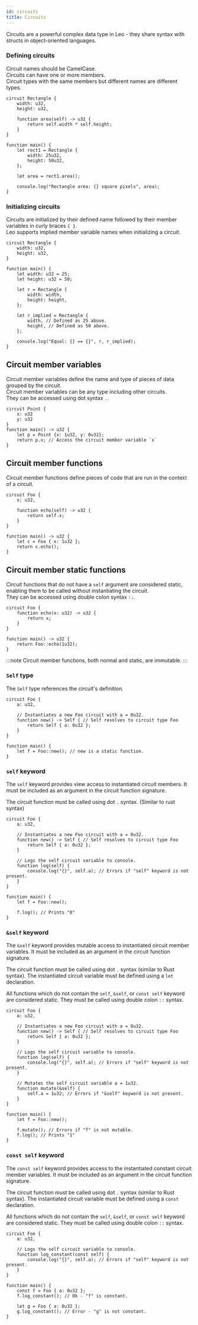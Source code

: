 ```yaml
---
id: circuits
title: Circuits
---
```


Circuits are a powerful complex data type in Leo - they share syntax with structs in object-oriented languages.  

### Defining circuits

Circuit names should be CamelCase.  
Circuits can have one or more members.  
Circuit types with the same members but different names are different types.

```leo
circuit Rectangle {
    width: u32,
    height: u32,

    function area(self) -> u32 {
        return self.width * self.height;
    }
}

function main() {
    let rect1 = Rectangle {
        width: 25u32,
        height: 50u32,
    };

    let area = rect1.area();

    console.log("Rectangle area: {} square pixels", area);
}
```

### Initializing circuits

Circuits are initialized by their defined name followed by their member variables in curly braces `{ }`.  
Leo supports implied member variable names when initializing a circuit.
```leo
circuit Rectangle {
    width: u32,
    height: u32,
}

function main() {
    let width: u32 = 25;
    let height: u32 = 50;

    let r = Rectangle {
        width: width,
        height: height,
    };

    let r_implied = Rectangle {
        width, // Defined as 25 above.
        height, // Defined as 50 above.
    };

    console.log("Equal: {} == {}", r, r_implied);
}
```

## Circuit member variables
Circuit member variables define the name and type of pieces of data grouped by the circuit.  
Circuit member variables can be any type including other circuits.  
They can be accessed using dot syntax `.`.  

```leo
circuit Point {
    x: u32
    y: u32
}
function main() -> u32 {
    let p = Point {x: 1u32, y: 0u32};
    return p.x; // Access the circuit member variable `x`
}
```

## Circuit member functions
Circuit member functions define pieces of code that are run in the context of a circuit.

```leo
circuit Foo {
    x: u32,    

    function echo(self) -> u32 {
        return self.x;
    }
}

function main() -> u32 {
    let c = Foo { x: 1u32 };
    return c.echo();
}
```

## Circuit member static functions
Circuit functions that do not have a `self` argument are considered static, 
enabling them to be called without instantiating the circuit.  
They can be accessed using double colon syntax `::`.

```leo
circuit Foo {
    function echo(x: u32) -> u32 {
        return x;
    }
}

function main() -> u32 {
    return Foo::echo(1u32);
}
```
:::note
Circuit member functions, both normal and static, are immutable.
:::


### `Self` type
The `Self` type references the circuit's definition.

```leo
circuit Foo {
    a: u32,

    // Instantiates a new Foo circuit with a = 0u32.
    function new() -> Self { // Self resolves to circuit type Foo
        return Self { a: 0u32 };
    }
}

function main() {
    let f = Foo::new(); // new is a static function.
}
```

### `self` keyword
The `self` keyword provides view access to instantiated circuit members.
It must be included as an argument in the circuit function signature.

The circuit function must be called using dot `.` syntax. (Similar to rust syntax)

```leo
circuit Foo {
    a: u32,

    // Instantiates a new Foo circuit with a = 0u32.
    function new() -> Self { // Self resolves to circuit type Foo
        return Self { a: 0u32 };
    }

    // Logs the self circuit variable to console.
    function log(self) {
        console.log("{}", self.a); // Errors if "self" keyword is not present.
    }
}

function main() {
    let f = Foo::new();

    f.log(); // Prints "0"
}
```


### `&self` keyword
The `&self` keyword provides mutable access to instantiated circuit member variables.
It must be included as an argument in the circuit function signature.

The circuit function must be called using dot `.` syntax (similar to Rust syntax).
The instantiated circuit variable must be defined using a `let` declaration.

All functions which do not contain the `self`, `&self`, or `const self` keyword are considered static. They must be called using double colon `::` syntax.

```leo
circuit Foo {
    a: u32,

    // Instantiates a new Foo circuit with a = 0u32.
    function new() -> Self { // Self resolves to circuit type Foo
        return Self { a: 0u32 };
    }

    // Logs the self circuit variable to console.
    function log(self) {
        console.log("{}", self.a); // Errors if "self" keyword is not present.
    }

    // Mutates the self circuit variable a = 1u32.
    function mutate(&self) {
        self.a = 1u32; // Errors if "&self" keyword is not present.
    }
}

function main() {
    let f = Foo::new(); 

    f.mutate(); // Errors if "f" is not mutable.
    f.log(); // Prints "1"
}
```


### `const self` keyword
The `const self` keyword provides access to the instantiated constant circuit member variables.
It must be included as an argument in the circuit function signature.

The circuit function must be called using dot `.` syntax (similar to Rust syntax).
The instantiated circuit variable must be defined using a `const` declaration.

All functions which do not contain the `self`, `&self`, or `const self` keyword are considered static. They must be called using double colon `::` syntax.

```leo
circuit Foo {
    a: u32,

    // Logs the self circuit variable to console.
    function log_constant(const self) {
        console.log("{}", self.a); // Errors if "self" keyword is not present.
    }
}

function main() {
    const f = Foo { a: 0u32 }; 
    f.log_constant(); // Ok - "f" is constant.
    
    let g = Foo { a: 0u32 };
    g.log_constant(); // Error - "g" is not constant.
}
```
